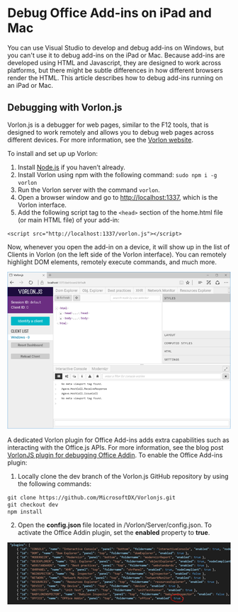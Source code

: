 
# Debug Office Add-ins on iPad and Mac

You can use Visual Studio to develop and debug add-ins on Windows, but you can't use it to debug add-ins on the iPad or Mac. Because add-ins are developed using HTML and Javascript, they are designed to work across platforms, but there might be subtle differences in how different browsers render the HTML. This article describes how to debug add-ins running on an iPad or Mac. 

## Debugging with Vorlon.js
Vorlon.js is a debugger for web pages, similar to the F12 tools, that is designed to work remotely and allows you to debug web pages across different devices. For more information, see the [Vorlon website](http://www.vorlonjs.com).

To install and set up up Vorlon:

1.	Install [Node.js](https://nodejs.org) if you haven’t already.
2.	Install Vorlon using npm with the following command: `sudo npm i -g vorlon`
3.	Run the Vorlon server with the command `vorlon`.
4.	Open a browser window and go to [http://localhost:1337](http://localhost:1337), which is the Vorlon interface.
5.	Add the following script tag to the `<head>` section of the home.html file (or main HTML file) of your add-in:
 ```
 <script src="http://localhost:1337/vorlon.js"></script>
 ```

Now, whenever you open the add-in on a device, it will show up in the list of Clients in Vorlon (on the left side of the Vorlon interface). You can remotely highlight DOM elements, remotely execute commands, and much more. 

![Screenshot that shows the Vorlon.js interface](../../images/vorlon_interface.png)

A dedicated Vorlon plugin for Office Add-ins adds extra capabilities such as interacting with the Office.js APIs. For more information, see the blog post [VorlonJS plugin for debugging Office Addin](https://blogs.msdn.microsoft.com/mim/2016/02/18/vorlonjs-plugin-for-debugging-office-addin/). To enable the Office Add-ins plugin:

1.	Locally clone the dev branch of the Vorlon.js GitHub repository by using the following commands:
 ```
 git clone https://github.com/MicrosoftDX/Vorlonjs.git  
 git checkout dev 
 npm install
 ```

2.	Open the **config.json** file located in /Vorlon/Server/config.json. To activate the Office Addin plugin, set the **enabled** property to **true**.

![Screenshot that shows the plugins section of config.json](../../images/vorlon_plugins_config.png)
